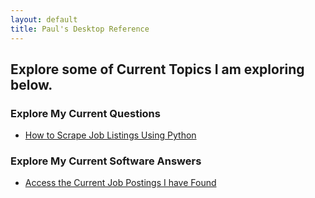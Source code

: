 ```yaml
---
layout: default
title: Paul's Desktop Reference
---
```


<h2>Explore some of Current Topics I am exploring below.</h2>

<h3>Explore My Current Questions</h3>
<ul>
    <li><a href="howto-jobscrape.html" title="Automating job searches with Python in 2025">How to Scrape Job Listings Using Python</a></li>
</ul>

<h3>Explore My Current Software Answers</h3>
<ul>
    <li><a href="jobscrapes.html" title="Curated job listings scraped programmatically">Access the Current Job Postings I have Found</a></li>
</ul>
